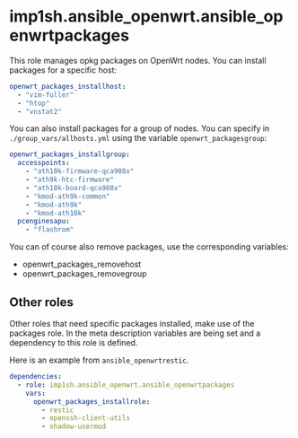 # imp1sh.ansible_openwrt.ansible_openwrtpackages
This role manages opkg packages on OpenWrt nodes.
You can install packages for a specific host:

```yaml
openwrt_packages_installhost:
  - "vim-fuller"
  - "htop"
  - "vnstat2"
```

You can also install packages for a group of nodes. You can specify in `./group_vars/allhosts.yml` using the variable `openwrt_packagesgroup`:

```yaml
openwrt_packages_installgroup:
  accesspoints:
    - "ath10k-firmware-qca988x"
    - "ath9k-htc-firmware"
    - "ath10k-board-qca988x"
    - "kmod-ath9k-common"
    - "kmod-ath9k"
    - "kmod-ath10k"
  pcenginesapu:
    - "flashrom"
```
You can of course also remove packages, use the corresponding variables:

* openwrt_packages_removehost
* openwrt_packages_removegroup

## Other roles 
Other roles that need specific packages installed, make use of the packages role. In the meta description variables are being set and a dependency to this role is defined. 

Here is an example from `ansible_openwrtrestic`.
```yaml
dependencies:
  - role: imp1sh.ansible_openwrt.ansible_openwrtpackages
    vars:
      openwrt_packages_installrole:
        - restic
        - openssh-client-utils
        - shadow-usermod
```
